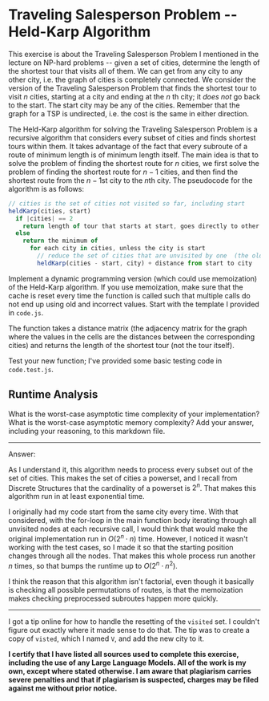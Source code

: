 # Traveling Salesperson Problem -- Held-Karp Algorithm

This exercise is about the Traveling Salesperson Problem I mentioned in the
lecture on NP-hard problems -- given a set of cities, determine the length of
the shortest tour that visits all of them. We can get from any city to any other
city, i.e. the graph of cities is completely connected. We consider the version
of the Traveling Salesperson Problem that finds the shortest tour to visit $n$
cities, starting at a city and ending at the $n$ th city; it *does not* go
back to the start. The start city may be any of the cities. Remember that the
graph for a TSP is undirected, i.e. the cost is the same in either direction.

The Held-Karp algorithm for solving the Traveling Salesperson Problem is a
recursive algorithm that considers every subset of cities and finds shortest
tours within them. It takes advantage of the fact that every subroute of a route
of minimum length is of minimum length itself. The main idea is that to solve
the problem of finding the shortest route for $n$ cities, we first solve the
problem of finding the shortest route for $n-1$ cities, and then find the
shortest route from the $n-1$st city to the $n$th city. The pseudocode for the
algorithm is as follows:

```javascript
// cities is the set of cities not visited so far, including start
heldKarp(cities, start)
  if |cities| == 2
    return length of tour that starts at start, goes directly to other city in cities
  else
    return the minimum of
      for each city in cities, unless the city is start
        // reduce the set of cities that are unvisited by one  (the old start), set the new start, add on the distance from old start to new start
        heldKarp(cities - start, city) + distance from start to city
```

Implement a dynamic programming version (which could use memoization) of the
Held-Karp algorithm. If you use memoization, make sure that the cache is reset
every time the function is called such that multiple calls do not end up using
old and incorrect values. Start with the template I provided in `code.js`.

The function takes a distance matrix (the adjacency matrix for the graph where
the values in the cells are the distances between the corresponding cities) and
returns the length of the shortest tour (not the tour itself).

Test your new function; I've provided some basic testing code in `code.test.js`.

## Runtime Analysis

What is the worst-case asymptotic time complexity of your implementation? What
is the worst-case asymptotic memory complexity? Add your answer, including your
reasoning, to this markdown file.

---

Answer:

As I understand it, this algorithm needs to process every subset out of the set of cities. This makes the set of cities a powerset, and I recall from Discrete Structures that the cardinality of a powerset is $2^n$. That makes this algorithm run in at least exponential time.

I originally had my code start from the same city every time. With that considered, with the for-loop in the main function body iterating through all unvisited nodes at each recursive call, I would think that would make the original implementation run in $O(2^n \cdot n)$ time. However, I noticed it wasn't working with the test cases, so I made it so that the starting position changes through all the nodes. That makes this whole process run another $n$ times, so that bumps the runtime up to $O(2^n \cdot n^2)$.

I think the reason that this algorithm isn't factorial, even though it basically is checking all possible permutations of routes, is that the memoization makes checking preprocessed subroutes happen more quickly.

---

I got a tip online for how to handle the resetting of the `visited` set. I couldn't figure out exactly where it made sense to do that. The tip was to create a copy of `visted`, which I named `V`, and add the new city to it.

**I certify that I have listed all sources used to complete this exercise, including the use
of any Large Language Models. All of the work is my own, except where stated
otherwise. I am aware that plagiarism carries severe penalties and that if plagiarism is
suspected, charges may be filed against me without prior notice.**
